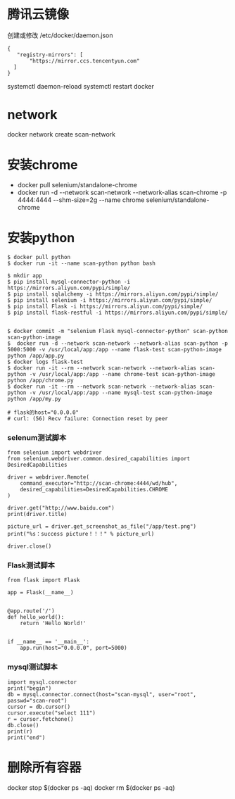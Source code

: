 # 腾讯云镜像
创建或修改 /etc/docker/daemon.json
```
{
   "registry-mirrors": [
       "https://mirror.ccs.tencentyun.com"
  ]
}
```
systemctl daemon-reload
systemctl restart docker

# network
docker network create scan-network


# 安装chrome
* docker pull selenium/standalone-chrome
* docker run -d --network scan-network --network-alias scan-chrome -p 4444:4444 --shm-size=2g --name chrome selenium/standalone-chrome

# 安装python
```
$ docker pull python
$ docker run -it --name scan-python python bash

$ mkdir app
$ pip install mysql-connector-python -i https://mirrors.aliyun.com/pypi/simple/
$ pip install sqlalchemy -i https://mirrors.aliyun.com/pypi/simple/
$ pip install selenium -i https://mirrors.aliyun.com/pypi/simple/
$ pip install Flask -i https://mirrors.aliyun.com/pypi/simple/
$ pip install flask-restful -i https://mirrors.aliyun.com/pypi/simple/


$ docker commit -m "selenium Flask mysql-connector-python" scan-python scan-python-image
$  docker run -d --network scan-network --network-alias scan-python -p 5000:5000 -v /usr/local/app:/app --name flask-test scan-python-image python /app/app.py
$ docker logs flask-test
$ docker run -it --rm --network scan-network --network-alias scan-python -v /usr/local/app:/app --name chrome-test scan-python-image python /app/chrome.py
$ docker run -it --rm --network scan-network --network-alias scan-python -v /usr/local/app:/app --name mysql-test scan-python-image python /app/my.py

# flask的host="0.0.0.0"
# curl: (56) Recv failure: Connection reset by peer
```

### selenum测试脚本
```
from selenium import webdriver
from selenium.webdriver.common.desired_capabilities import DesiredCapabilities

driver = webdriver.Remote(
    command_executor="http://scan-chrome:4444/wd/hub",
    desired_capabilities=DesiredCapabilities.CHROME
)

driver.get("http://www.baidu.com")
print(driver.title)

picture_url = driver.get_screenshot_as_file("/app/test.png")
print("%s：success picture！！！" % picture_url)

driver.close()
```
### Flask测试脚本
```
from flask import Flask

app = Flask(__name__)


@app.route('/')
def hello_world():
    return 'Hello World!'


if __name__ == '__main__':
    app.run(host="0.0.0.0", port=5000)
```
### mysql测试脚本
```
import mysql.connector
print("begin")
db = mysql.connector.connect(host="scan-mysql", user="root", passwd="scan-root")
cursor = db.cursor()
cursor.execute("select 111")
r = cursor.fetchone()
db.close()
print(r)
print("end")
```


# 删除所有容器
docker stop $(docker ps -aq)
docker rm $(docker ps -aq)








